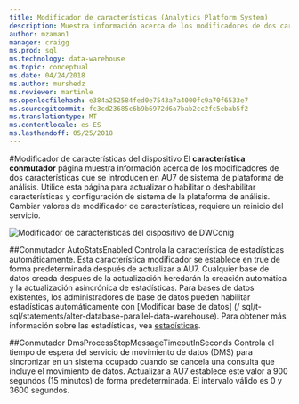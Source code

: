 ```yaml
---
title: Modificador de características (Analytics Platform System)
description: Muestra información acerca de los modificadores de dos características que se introducen en AU7 de sistema de plataforma de análisis.
author: mzaman1
manager: craigg
ms.prod: sql
ms.technology: data-warehouse
ms.topic: conceptual
ms.date: 04/24/2018
ms.author: murshedz
ms.reviewer: martinle
ms.openlocfilehash: e384a252584fed0e7543a7a4000fc9a70f6533e7
ms.sourcegitcommit: fc3cd23685c6b9b6972d6a7bab2cc2fc5ebab5f2
ms.translationtype: MT
ms.contentlocale: es-ES
ms.lasthandoff: 05/25/2018
---
```

#<a name="appliance-feature-switch"></a>Modificador de características del dispositivo
El **característica conmutador** página muestra información acerca de los modificadores de dos características que se introducen en AU7 de sistema de plataforma de análisis. Utilice esta página para actualizar o habilitar o deshabilitar características y configuración de sistema de la plataforma de análisis. Cambiar valores de modificador de características, requiere un reinicio del servicio.

![Modificador de características del dispositivo de DWConig](media/feature-switch/SQL_Server_PDW_DWConfig_feature_switch.png "DWConig modificador de características de dispositivo") 

##<a name="autostatsenabled-switch"></a>Conmutador AutoStatsEnabled
Controla la característica de estadísticas automáticamente. Esta característica modificador se establece en true de forma predeterminada después de actualizar a AU7. Cualquier base de datos creada después de la actualización heredarán la creación automática y la actualización asincrónica de estadísticas. Para bases de datos existentes, los administradores de base de datos pueden habilitar estadísticas automáticamente con [Modificar base de datos] (/ sql/t-sql/statements/alter-database-parallel-data-warehouse). Para obtener más información sobre las estadísticas, vea [estadísticas](../relational-databases/statistics/statistics.md).

##<a name="dmsprocessstopmessagetimeoutinseconds-switch"></a>Conmutador DmsProcessStopMessageTimeoutInSeconds
Controla el tiempo de espera del servicio de movimiento de datos (DMS) para sincronizar en un sistema ocupado cuando se cancela una consulta que incluye el movimiento de datos. Actualizar a AU7 establece este valor a 900 segundos (15 minutos) de forma predeterminada. El intervalo válido es 0 y 3600 segundos.
